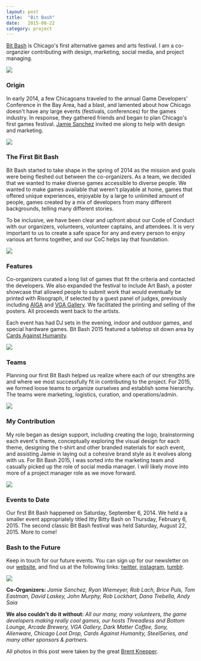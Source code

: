 ```yaml
---
layout: post
title:  "Bit Bash"
date:   2015-08-22
category: project
---
```


[Bit Bash](http://bitbashchicago.com) is Chicago's first alternative games and arts festival. I am a co-organzier contributing with design, marketing, social media, and project managing.

<img src="{{ site.baseurl }}/assets/img/bk_bitbash7.jpg">

### Origin  
In early 2014, a few Chicagoans traveled to the annual Game Developers' Conference in the Bay Area, had a blast, and lamented about how Chicago doesn't have any large events (festivals, conferences) for the games industry. In response, they gathered friends and began to plan Chicago's first games festival. [Jamie Sanchez](http://jamiesanchez.com) invited me along to help with design and marketing. 

<img src="{{ site.baseurl }}/assets/img/bk_bitbash2.jpg">

### The First Bit Bash  
Bit Bash started to take shape in the spring of 2014 as the mission and goals were being fleshed out between the co-organizers. As a team, we decided that we wanted to make diverse games accessible to diverse people. We wanted to make games available that weren't playable at home, games that offered unique experiences, enjoyable by a large to unlimited amount of people, games created by a mix of developers from many different backgrounds, telling many different stories. 

To be inclusive, we have been clear and upfront about our Code of Conduct with our organizers, volunteers, volunteer captains, and attendees. It is very important to us to create a safe space for any and every person to enjoy various art forms together, and our CoC helps lay that foundation. 

<img src="{{ site.baseurl }}/assets/img/bk_bitbash3.jpg">

### Features  
Co-organizers curated a long list of games that fit the criteria and contacted the developers. We also expanded the festival to include Art Bash, a poster showcase that allowed people to submit work that would eventually be printed with Risograph, if selected by a guest panel of judges, previously including [AIGA](http://chicago.aiga.org) and [VGA Gallery](http://videogameartgallery.com). We facilitated the printing and selling of the posters. All proceeds went back to the artists. 

Each event has had DJ sets in the evening, indoor and outdoor games, and special hardware games. Bit Bash 2015 featured a tabletop sit down area by [Cards Against Humanity](http://cardsagainsthumanity.com/).

<img src="{{ site.baseurl }}/assets/img/bk_bitbash5.jpg">

### Teams  
Planning our first Bit Bash helped us realize where each of our strengths are and where we most successfully fit in contributing to the project. For 2015, we formed loose teams to organize ourselves and establish some hierarchy. The teams were marketing, logistics, curation, and operations/admin. 

<img src="{{ site.baseurl }}/assets/img/bk_bitbash4.jpg">

### My Contribution
My role began as design support, including creating the logo, brainstorming each event's theme, conceptually exploring the visual design for each theme, designing the t-shirt and other branded materials for each event, and assisting Jamie in laying out a cohesive brand style as it evolves along with us. For Bit Bash 2015, I was sorted into the marketing team and casually picked up the role of social media manager. I will likely move into more of a project manager role as we move forward.

<img src="{{ site.baseurl }}/assets/img/bk_bitbash1.jpg">

### Events to Date  
Our first Bit Bash happened on Saturday, September 6, 2014. We held a  a smaller event appropriately titled Itty Bitty Bash on Thursday, February 6, 2015. The second classic Bit Bash festival was held Saturday, August 22, 2015. More to come! 

### Bash to the Future  
Keep in touch for our future events. You can sign up for our newsletter on our [website](http://bitbashchicago.com/), and find us at the following links: [twitter](http://twitter.com/bitbashchicago), [instagram](http://instagram.com/bitbashchicago), [tumblr](http://bitbash.tumblr.com/).

<img src="{{ site.baseurl }}/assets/img/bk_bitbash8.jpg">

**Co-Organizers:** *Jamie Sanchez, Ryan Wiemeyer, Rob Lach, Brice Puls, Tom Eastman, David Laskey, John Murphy, Rob Lockhart, Dana Trebella, Andy Saia*

**We also couldn't do it without:** *All our many, many volunteers, the game developers making really cool games, our hosts Threadless and Bottom Lounge, Arcade Brewery, VGA Gallery, Dark Matter Coffee, Sony, Alienware, Chicago Loot Drop, Cards Against Humanity, SteelSeries, and many other sponsors & partners.*

All photos in this post were taken by the great [Brent Knepper](http://brentknepper.com).